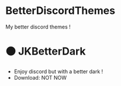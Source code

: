 # BetterDiscordThemes 
My better discord themes !
# ⚫ JKBetterDark
- Enjoy discord but with a better dark ! 
- Download: NOT NOW
